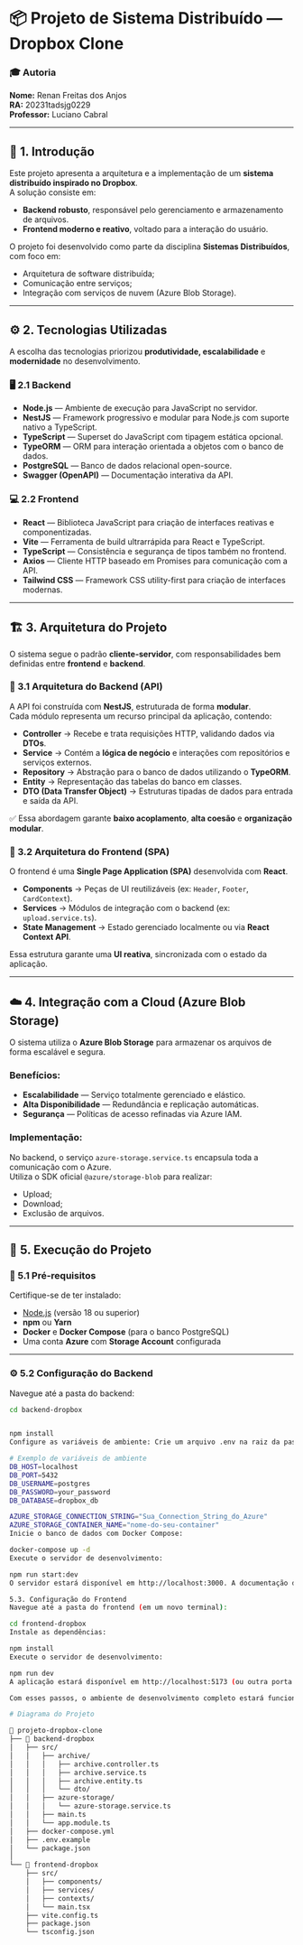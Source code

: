 # 📦 Projeto de Sistema Distribuído — Dropbox Clone

### 🎓 Autoria
**Nome:** Renan Freitas dos Anjos  
**RA:** 20231tadsjg0229  
**Professor:** Luciano Cabral  

---

## 🧩 1. Introdução

Este projeto apresenta a arquitetura e a implementação de um **sistema distribuído inspirado no Dropbox**.  
A solução consiste em:

- **Backend robusto**, responsável pelo gerenciamento e armazenamento de arquivos.  
- **Frontend moderno e reativo**, voltado para a interação do usuário.

O projeto foi desenvolvido como parte da disciplina **Sistemas Distribuídos**, com foco em:
- Arquitetura de software distribuída;
- Comunicação entre serviços;
- Integração com serviços de nuvem (Azure Blob Storage).

---

## ⚙️ 2. Tecnologias Utilizadas

A escolha das tecnologias priorizou **produtividade, escalabilidade** e **modernidade** no desenvolvimento.

### 🖥️ 2.1 Backend
- **Node.js** — Ambiente de execução para JavaScript no servidor.  
- **NestJS** — Framework progressivo e modular para Node.js com suporte nativo a TypeScript.  
- **TypeScript** — Superset do JavaScript com tipagem estática opcional.  
- **TypeORM** — ORM para interação orientada a objetos com o banco de dados.  
- **PostgreSQL** — Banco de dados relacional open-source.  
- **Swagger (OpenAPI)** — Documentação interativa da API.

### 💻 2.2 Frontend
- **React** — Biblioteca JavaScript para criação de interfaces reativas e componentizadas.  
- **Vite** — Ferramenta de build ultrarrápida para React e TypeScript.  
- **TypeScript** — Consistência e segurança de tipos também no frontend.  
- **Axios** — Cliente HTTP baseado em Promises para comunicação com a API.  
- **Tailwind CSS** — Framework CSS utility-first para criação de interfaces modernas.

---

## 🏗️ 3. Arquitetura do Projeto

O sistema segue o padrão **cliente-servidor**, com responsabilidades bem definidas entre **frontend** e **backend**.

### 🧠 3.1 Arquitetura do Backend (API)

A API foi construída com **NestJS**, estruturada de forma **modular**.  
Cada módulo representa um recurso principal da aplicação, contendo:

- **Controller** → Recebe e trata requisições HTTP, validando dados via **DTOs**.  
- **Service** → Contém a **lógica de negócio** e interações com repositórios e serviços externos.  
- **Repository** → Abstração para o banco de dados utilizando o **TypeORM**.  
- **Entity** → Representação das tabelas do banco em classes.  
- **DTO (Data Transfer Object)** → Estruturas tipadas de dados para entrada e saída da API.

✅ Essa abordagem garante **baixo acoplamento**, **alta coesão** e **organização modular**.

### 🎨 3.2 Arquitetura do Frontend (SPA)

O frontend é uma **Single Page Application (SPA)** desenvolvida com **React**.

- **Components** → Peças de UI reutilizáveis (ex: `Header`, `Footer`, `CardContext`).  
- **Services** → Módulos de integração com o backend (ex: `upload.service.ts`).  
- **State Management** → Estado gerenciado localmente ou via **React Context API**.

Essa estrutura garante uma **UI reativa**, sincronizada com o estado da aplicação.

---

## ☁️ 4. Integração com a Cloud (Azure Blob Storage)

O sistema utiliza o **Azure Blob Storage** para armazenar os arquivos de forma escalável e segura.

### Benefícios:
- **Escalabilidade** — Serviço totalmente gerenciado e elástico.  
- **Alta Disponibilidade** — Redundância e replicação automáticas.  
- **Segurança** — Políticas de acesso refinadas via Azure IAM.

### Implementação:
No backend, o serviço `azure-storage.service.ts` encapsula toda a comunicação com o Azure.  
Utiliza o SDK oficial `@azure/storage-blob` para realizar:
- Upload;
- Download;
- Exclusão de arquivos.

---

## 🚀 5. Execução do Projeto

### 🔧 5.1 Pré-requisitos

Certifique-se de ter instalado:

- [Node.js](https://nodejs.org/) (versão 18 ou superior)  
- **npm** ou **Yarn**  
- **Docker** e **Docker Compose** (para o banco PostgreSQL)  
- Uma conta **Azure** com **Storage Account** configurada  

---

### ⚙️ 5.2 Configuração do Backend

Navegue até a pasta do backend:
```bash
cd backend-dropbox


npm install
Configure as variáveis de ambiente: Crie um arquivo .env na raiz da pasta backend-dropbox e adicione as credenciais do banco de dados e do Azure Storage. Utilize o arquivo .env.example como referência, se houver.

# Exemplo de variáveis de ambiente
DB_HOST=localhost
DB_PORT=5432
DB_USERNAME=postgres
DB_PASSWORD=your_password
DB_DATABASE=dropbox_db

AZURE_STORAGE_CONNECTION_STRING="Sua_Connection_String_do_Azure"
AZURE_STORAGE_CONTAINER_NAME="nome-do-seu-container"
Inicie o banco de dados com Docker Compose:

docker-compose up -d
Execute o servidor de desenvolvimento:

npm run start:dev
O servidor estará disponível em http://localhost:3000. A documentação da API (Swagger) pode ser acessada em http://localhost:3000/api.

5.3. Configuração do Frontend
Navegue até a pasta do frontend (em um novo terminal):

cd frontend-dropbox
Instale as dependências:

npm install
Execute o servidor de desenvolvimento:

npm run dev
A aplicação estará disponível em http://localhost:5173 (ou outra porta indicada pelo Vite).

Com esses passos, o ambiente de desenvolvimento completo estará funcional, com o frontend se comunicando com o backend e o backend utilizando os serviços de banco de dados e armazenamento em nuvem.

# Diagrama do Projeto

📁 projeto-dropbox-clone
├── 📂 backend-dropbox
│   ├── src/
│   │   ├── archive/
│   │   │   ├── archive.controller.ts
│   │   │   ├── archive.service.ts
│   │   │   ├── archive.entity.ts
│   │   │   └── dto/
│   │   ├── azure-storage/
│   │   │   └── azure-storage.service.ts
│   │   ├── main.ts
│   │   └── app.module.ts
│   ├── docker-compose.yml
│   ├── .env.example
│   └── package.json
│
└── 📂 frontend-dropbox
    ├── src/
    │   ├── components/
    │   ├── services/
    │   ├── contexts/
    │   └── main.tsx
    ├── vite.config.ts
    ├── package.json
    └── tsconfig.json
